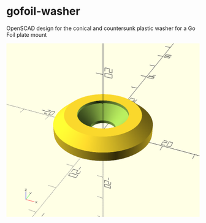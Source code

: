 # gofoil-washer
OpenSCAD design for the conical and countersunk plastic washer for a Go Foil plate mount

![Washer Render](washer.png)
